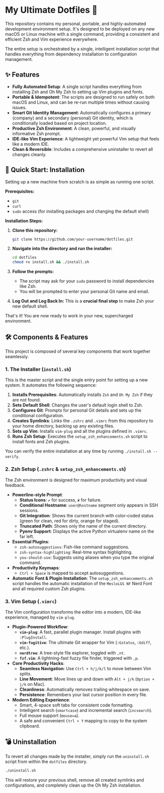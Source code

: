 # My Ultimate Dotfiles 🚀

This repository contains my personal, portable, and highly-automated development environment setup. It's designed to be deployed on any new macOS or Linux machine with a single command, providing a consistent and efficient Zsh and Vim experience everywhere.

The entire setup is orchestrated by a single, intelligent installation script that handles everything from dependency installation to configuration management.

## ✨ Features

*   **Fully Automated Setup**: A single script handles everything from installing Zsh and Oh My Zsh to setting up Vim plugins and fonts.
*   **Portable & Idempotent**: The scripts are designed to run safely on both macOS and Linux, and can be re-run multiple times without causing issues.
*   **Smart Git Identity Management**: Automatically configures a primary (company) and a secondary (personal) Git identity, which is conditionally loaded based on project location.
*   **Productive Zsh Environment**: A clean, powerful, and visually informative Zsh prompt.
*   **IDE-like Vim Experience**: A lightweight yet powerful Vim setup that feels like a modern IDE.
*   **Clean & Reversible**: Includes a comprehensive uninstaller to revert all changes cleanly.

## 🚀 Quick Start: Installation

Setting up a new machine from scratch is as simple as running one script.

**Prerequisites:**
*   `git`
*   `curl`
*   `sudo` access (for installing packages and changing the default shell)

**Installation Steps:**

1.  **Clone this repository:**
    ```bash
    git clone https://github.com/your-username/dotfiles.git
    ```

2.  **Navigate into the directory and run the installer:**
    ```bash
    cd dotfiles
    chmod +x install.sh && ./install.sh
    ```

3.  **Follow the prompts:**
    *   The script may ask for your `sudo` password to install dependencies like Zsh.
    *   You will be prompted to enter your personal Git name and email.

4.  **Log Out and Log Back In:** This is a **crucial final step** to make Zsh your new default shell.

That's it! You are now ready to work in your new, supercharged environment.

## 🛠️ Components & Features

This project is composed of several key components that work together seamlessly.

### 1. The Installer (`install.sh`)

This is the master script and the single entry point for setting up a new system. It automates the following sequence:
1.  **Installs Prerequisites**: Automatically installs `Zsh` and `Oh My Zsh` if they are not found.
2.  **Sets Default Shell**: Changes the user's default login shell to Zsh.
3.  **Configures Git**: Prompts for personal Git details and sets up the conditional configuration.
4.  **Creates Symlinks**: Links the `.zshrc` and `.vimrc` from this repository to your home directory, backing up any existing files.
5.  **Sets up Vim**: Installs `vim-plug` and all the plugins defined in `.vimrc`.
6.  **Runs Zsh Setup**: Executes the `setup_zsh_enhancements.sh` script to install fonts and Zsh plugins.

You can verify the entire installation at any time by running `./install.sh --verify`.

### 2. Zsh Setup (`.zshrc` & `setup_zsh_enhancements.sh`)

The Zsh environment is designed for maximum productivity and visual feedback.

*   **Powerline-style Prompt**:
    *   **Status Icons**: `✔` for success, `✘` for failure.
    *   **Conditional Hostname**: `user@hostname` segment only appears in SSH sessions.
    *   **Git Integration**: Shows the current branch with color-coded status (green for clean, red for dirty, orange for staged).
    *   **Truncated Path**: Shows only the name of the current directory.
    *   **Pyenv Support**: Displays the active Python virtualenv name on the far left.
*   **Essential Plugins**:
    *   `zsh-autosuggestions`: Fish-like command suggestions.
    *   `zsh-syntax-highlighting`: Real-time syntax highlighting.
    *   `you-should-use`: Suggests using aliases when you type the original command.
*   **Productivity Keymaps**:
    *   `Ctrl + Space` is mapped to accept autosuggestions.
*   **Automatic Font & Plugin Installation**: The `setup_zsh_enhancements.sh` script handles the automatic installation of the `MesloLGS NF` Nerd Font and all required custom Zsh plugins.

### 3. Vim Setup (`.vimrc`)

The Vim configuration transforms the editor into a modern, IDE-like experience, managed by `vim-plug`.

*   **Plugin-Powered Workflow**:
    *   **`vim-plug`**: A fast, parallel plugin manager. Install plugins with `:PlugInstall`.
    *   **`vim-fugitive`**: The ultimate Git wrapper for Vim (`:Gstatus`, `:Gdiff`, etc.).
    *   **`nerdtree`**: A tree-style file explorer, toggled with `,nt`.
    *   **`fzf.vim`**: A lightning-fast fuzzy file finder, triggered with `,p`.
*   **Core Productivity Hacks**:
    *   **Seamless Navigation**: Use `Ctrl + h/j/k/l` to move between Vim splits.
    *   **Line Movement**: Move lines up and down with `Alt + j/k` (`Option + j/k` on Mac).
    *   **Cleanliness**: Automatically removes trailing whitespace on save.
    *   **Persistence**: Remembers your last cursor position in every file.
*   **Modern Editing Experience**:
    *   Smart, 4-space soft tabs for consistent code formatting.
    *   Intelligent search (`smartcase`) and incremental search (`incsearch`).
    *   Full mouse support (`mouse=a`).
    *   A safe and convenient `Ctrl + Y` mapping to copy to the system clipboard.

## 💣 Uninstallation

To revert all changes made by the installer, simply run the `uninstall.sh` script from within the `dotfiles` directory.

```bash
./uninstall.sh
```
This will restore your previous shell, remove all created symlinks and configurations, and completely clean up the Oh My Zsh installation.
